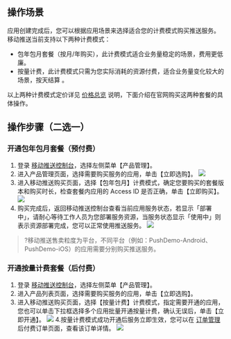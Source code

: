 ## 操作场景

应用创建完成后，您可以根据应用场景来选择适合您的计费模式购买推送服务。
移动推送当前支持以下两种计费模式：
- 包年包月套餐（按月/年购买），此计费模式适合业务量稳定的场景，费用更低廉。
- 按量计费，此计费模式只需为您实际消耗的资源付费，适合业务量变化较大的场景，按天结算 。

以上两种计费模式定价详见 [价格总览](https://cloud.tencent.com/document/product/548/36648) 说明，下面介绍在官网购买这两种套餐的具体操作。

## 操作步骤（二选一）

### 开通包年包月套餐（预付费）

1. 登录 [移动推送控制台](https://console.cloud.tencent.com/tpns)，选择左侧菜单【产品管理】。
2. 进入产品管理页面，选择需要购买服务的应用，单击【立即选购】。
	 ![](https://main.qcloudimg.com/raw/6d3bcaf49abf5ed377cdec956e2c4f6b.jpeg)
3. 进入移动推送购买页面，选择【包年包月】计费模式，确定您要购买的套餐版本和购买时长，检查套餐内应用的 Access ID 是否正确，单击【立即购买】。
	 ![](https://main.qcloudimg.com/raw/3067ccb046f0da7ab5b7027052834ec7.jpg)
4. 购买完成后，返回移动推送控制台查看当前应用服务状态，若显示「部署中」，请耐心等待工作人员为您部署服务资源，当服务状态显示「使用中」则表示资源部署完成，您可以正常使用推送服务。
   ![](https://main.qcloudimg.com/raw/6f85789e69ba54d1ec9d45566adef380.png)

> ?移动推送售卖粒度为平台，不同平台（例如：PushDemo-Android、PushDemo-iOS）的应用需要分别购买推送服务。



### 开通按量计费套餐（后付费）

1. 登录 [移动推送控制台](https://console.cloud.tencent.com/tpns)，选择左侧菜单【产品管理】。
2. 进入产品列表页面，选择需要购买服务的应用，单击【立即选购】。
3. 进入移动推送购买页面，选择【按量计费】计费模式，指定需要开通的应用，您也可以单击下拉框选择多个应用批量开通按量计费，确认无误后，单击【立即开通】。
![](https://main.qcloudimg.com/raw/d9e0e09014bc85cc74f03036173be8bd.png)
4.按量计费模式成功开通后服务立即生效，您可以在 [订单管理](https://console.cloud.tencent.com/expense/deal) 后付费订单页面，查看该订单详情。
![](https://main.qcloudimg.com/raw/ebc2ab3586a23dd05b470b4b06d4cd65.jpg)

